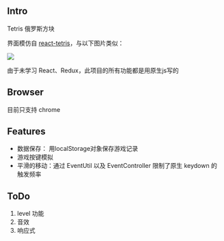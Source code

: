 ## Intro
Tetris 俄罗斯方块

界面模仿自 [react-tetris](https://github.com/chvin/react-tetris)，与以下图片类似：

<img src="https://camo.githubusercontent.com/8980082e6edae22933d63d58e02af96e7056fb89/68747470733a2f2f696d672e616c6963646e2e636f6d2f7470732f544231416737434e5858585858616f5858585858585858585858582d3332302d3438332e676966">

由于未学习 React、Redux，此项目的所有功能都是用原生js写的

## Browser
目前只支持 chrome

## Features
- 数据保存： 用localStorage对象保存游戏记录
- 游戏按键模拟
- 平滑的移动：通过 EventUtil 以及 EventController 限制了原生 keydown 的触发频率

## ToDo

1. level 功能
2. 音效
3. 响应式